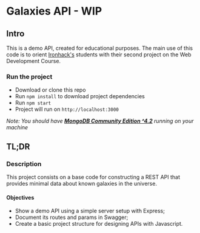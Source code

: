 # Galaxies API - WIP

## Intro

This is a demo API, created for educational purposes. The main use of this code is to orient [Ironhack's](https://www.ironhack.com) students with their second project on the Web Development Course.

### **Run the project**

- Download or clone this repo
- Run `npm install` to download project dependencies
- Run `npm start`
- Project will run on `http://localhost:3000`

_Note: You should have **[MongoDB Community Edition ^4.2](https://docs.mongodb.com/manual/installation/#mongodb-community-edition-installation-tutorials)** running on your machine_

## **TL;DR**

### Description

This project consists on a base code for constructing a REST API that provides minimal data about known galaxies in the universe.

#### Objectives

- Show a demo API using a simple server setup with Express;
- Document its routes and params in Swagger;
- Create a basic project structure for designing APIs with Javascript.
